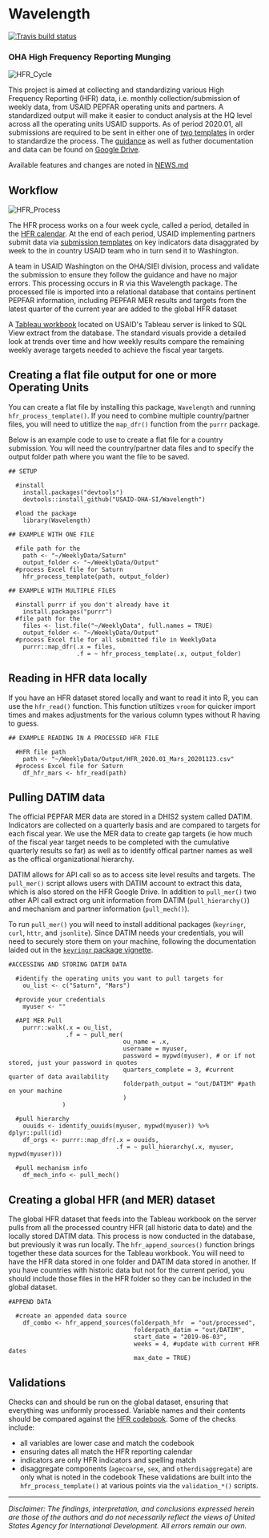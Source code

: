 # Wavelength

[![Travis build status](https://travis-ci.org/USAID-OHA-SI/Wavelength.svg?branch=master)](https://travis-ci.org/USAID-OHA-SI/Wavelength)

### OHA High Frequency Reporting Munging

![HFR_Cycle](https://user-images.githubusercontent.com/8933069/70257042-92c1f600-1757-11ea-852a-69a6cb6beb61.png)

This project is aimed at collecting and standardizing various High Frequency Reporting (HFR) data, i.e. monthly collection/submission of weekly data, from USAID PEPFAR operating units and partners. A standardized output will make it easier to conduct analysis at the HQ level across all the operating units USAID supports. As of period 2020.01, all submissions are required to be sent in either one of [two templates](https://drive.google.com/open?id=1k0KXIfSwyROCV4ULiZN3qhw6qYH3ekNA) in order to standardize the process. The [guidance](https://docs.google.com/document/d/1-j4NP0iQBMuBs5Dpny-b3ax7GRo3144F8tM1OBu3Y38/edit?usp=sharing) as well as futher documentation and data can be found on [Google Drive](https://drive.google.com/open?id=14lcqRwZaR7ZhyhF2-NoAwuhF6p4dhVzc).

Available features and changes are noted in [NEWS.md](https://github.com/USAID-OHA-SI/Wavelength/blob/master/NEWS.md)

## Workflow

![HFR_Process](https://user-images.githubusercontent.com/8933069/70255403-b9caf880-1754-11ea-8e0a-b47e4edb1279.png)

The HFR process works on a four week cycle, called a period, detailed in the [HFR calendar](https://drive.google.com/file/d/13fNe1-5sw8VTiBHD7n_t0NyCvKWNKvlP/view?usp=sharing). At the end of each period, USAID implementing partners submit data via [submission templates](https://drive.google.com/open?id=1k0KXIfSwyROCV4ULiZN3qhw6qYH3ekNA) on key indicators data disaggrated by week to the in country USAID team who in turn send it to Washington. 

A team in USAID Washington on the OHA/SIEI division, process and validate the submission to ensure they follow the guidance and have no major errors. This processing occurs in R via this Wavelength package. The processed file is imported into a relational database that contains pertinent PEPFAR information, including PEPFAR MER results and targets from the latest quarter of the current year are added to the global HFR dataset

A [Tableau workbook](https://tableau.usaid.gov/#/views/HFRDashboard/Intro?:iid=1) located on USAID's Tableau server is linked to SQL View extract from the database. The standard visuals provide a detailed look at trends over time and how weekly results compare the remaining weekly average targets needed to achieve the fiscal year targets.
 
## Creating a flat file output for one or more Operating Units

You can create a flat file by installing this package, `Wavelength` and running `hfr_process_template()`. If you need to combine multiple country/partner files, you will need to utitlize the `map_dfr()` function from the `purrr` package. 

Below is an example code to use to create a flat file for a country submission. You will need the country/partner data files and to specify the output folder path where you want the file to be saved.


```{r}
## SETUP

  #install
    install.packages("devtools")
    devtools::install_github("USAID-OHA-SI/Wavelength")
    
  #load the package
    library(Wavelength)

## EXAMPLE WITH ONE FILE

  #file path for the 
    path <- "~/WeeklyData/Saturn"
    output_folder <- "~/WeeklyData/Output"
  #process Excel file for Saturn
    hfr_process_template(path, output_folder)
            
## EXAMPLE WITH MULTIPLE FILES

  #install purrr if you don't already have it
    install.packages("purrr")
  #file path for the 
    files <- list.file("~/WeeklyData", full.names = TRUE)
    output_folder <- "~/WeeklyData/Output"
  #process Excel file for all submitted file in WeeklyData
    purrr::map_dfr(.x = files,
                   .f = ~ hfr_process_template(.x, output_folder)
```
## Reading in HFR data locally

If you have an HFR dataset stored locally and want to read it into R, you can use the `hfr_read()` function. This function utiltizes `vroom` for quicker import times and makes adjustments for the various column types without R having to guess.

```{r}
## EXAMPLE READING IN A PROCESSED HFR FILE

  #HFR file path
    path <- "~/WeeklyData/Output/HFR_2020.01_Mars_20201123.csv"
  #process Excel file for Saturn
    df_hfr_mars <- hfr_read(path)
```

## Pulling DATIM data 

The official PEPFAR MER data are stored in a DHIS2 system called DATIM. Indicators are collected on a quarterly basis and are compared to targets for each fiscal year. We use the MER data to create gap targets (ie how much of the fiscal year target needs to be completed with the cumulative quarterly results so far) as well as to identify offical partner names as well as the offical organizational hierarchy. 

DATIM allows for API call so as to access site level results and targets. The `pull_mer()` script allows users with DATIM account to extract this data, which is also stored on the HFR Google Drive. In addition to `pull_mer()` two other API call extract org unit information from DATIM (`pull_hierarchy()`) and mechanism and partner information (`pull_mech()`).  

To run `pull_mer()` you will need to install additional packages (`keyringr`, `curl`, `httr`, and `jsonlite`). Since DATIM needs your credentials, you will need to securely store them on your machine, following the documentation laided out in the [`keyringr` package vignette](https://cran.r-project.org/web/packages/keyringr/vignettes/Avoiding_plain_text_passwords_in_R_with_keyringr.html).

```{r}
#ACCESSING AND STORING DATIM DATA

  #identify the operating units you want to pull targets for
    ou_list <- c("Saturn", "Mars")
  
  #provide your credentials
    myuser <- ""
    
  #API MER Pull
    purrr::walk(.x = ou_list,
                .f = ~ pull_mer(
                                ou_name = .x,
                                username = myuser, 
                                password = mypwd(myuser), # or if not stored, just your password in quotes
                                quarters_complete = 3, #current quarter of data availability
                                folderpath_output = "out/DATIM" #path on your machine
                                )
               )
               
  #pull hierarchy
    ouuids <- identify_ouuids(myuser, mypwd(myuser)) %>% dplyr::pull(id)
    df_orgs <- purrr::map_dfr(.x = ouuids,
                              .f = ~ pull_hierarchy(.x, myuser, mypwd(myuser)))
    
  #pull mechanism info
    df_mech_info <- pull_mech()
```

## Creating a global HFR (and MER) dataset

The global HFR dataset that feeds into the Tableau workbook on the server pulls from all the processed country HFR (all historic data to date) and the locally stored DATIM data. This process is now conducted in the database, but previously it was run locally. The `hfr_append_sources()` function brings together these data sources for the Tableau workbook. You will need to have the HFR data stored in one folder and DATIM data stored in another. If you have countries with historic data but not for the current period, you should include those files in the HFR folder so they can be included in the global dataset.


```{r}
#APPEND DATA

  #create an appended data source
    df_combo <- hfr_append_sources(folderpath_hfr  = "out/processed",
                                   folderpath_datim = "out/DATIM",
                                   start_date = "2019-06-03",
                                   weeks = 4, #update with current HFR dates
                                   max_date = TRUE)
```

## Validations
Checks can and should be run on the global dataset, ensuring that everything was uniformly processed. Variable names and their contents should be compared against the [HFR codebook](https://github.com/USAID-OHA-SI/Wavelength/wiki/HFR-Codebook). Some of the checks include:
  - all variables are lower case and match the codebook
  - ensuring dates all match the HFR reporting calendar
  - indicators are only HFR indicators and spelling match
  - disaggregate components (`agecoarse`, `sex`, and `otherdisaggregate`) are only what is noted in the codebook
These validations are built into the `hfr_process_template()` at various points via the `validation_*()` scripts.

---

*Disclaimer: The findings, interpretation, and conclusions expressed herein are those of the authors and do not necessarily reflect the views of United States Agency for International Development. All errors remain our own.*
